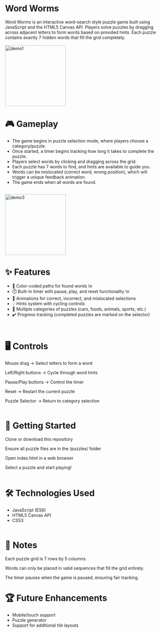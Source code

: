 # Word Worms

Word Worms is an interactive word-search style puzzle game built using JavaScript and the HTML5 Canvas API.
Players solve puzzles by dragging across adjacent letters to form words based on provided hints.
Each puzzle contains exactly 7 hidden words that fill the grid completely.
<br><br>
<img width="200" height="auto" alt="demo1" src="https://github.com/user-attachments/assets/975d1352-3733-4aae-9636-67009abee8a5" />
<br>

# 🎮 Gameplay

- The game begins in puzzle selection mode, where players choose a category/puzzle.
- Once started, a timer begins tracking how long it takes to complete the puzzle.
- Players select words by clicking and dragging across the grid.
- Each puzzle has 7 words to find, and hints are available to guide you.
- Words can be mislocated (correct word, wrong position), which will trigger a unique feedback animation.
- The game ends when all words are found.
<br><br>
<img width="200" height="auto" alt="demo3" src="https://github.com/user-attachments/assets/57ce6031-d516-40cc-a373-91d178320033" />
<br>

# ✨ Features

- 🎨 Color-coded paths for found words \n
- ⏱️ Built-in timer with pause, play, and reset functionality \n
- 🔄 Animations for correct, incorrect, and mislocated selections
- 💡 Hints system with cycling controls
- 📂 Multiple categories of puzzles (cars, foods, animals, sports, etc.)
- ✔️ Progress tracking (completed puzzles are marked on the selector)
<br>


# 🖥️ Controls

Mouse drag → Select letters to form a word

Left/Right buttons → Cycle through word hints

Pause/Play buttons → Control the timer

Reset → Restart the current puzzle

Puzzle Selector → Return to category selection
<br><br>


# 🚀 Getting Started

Clone or download this repository

Ensure all puzzle files are in the /puzzles/ folder

Open index.html in a web browser

Select a puzzle and start playing!
<br><br>


# 🛠️ Technologies Used

- JavaScript (ES6)
- HTML5 Canvas API
- CSS3
<br><br>


# 📌 Notes

Each puzzle grid is 7 rows by 5 columns.

Words can only be placed in valid sequences that fill the grid entirely.

The timer pauses when the game is paused, ensuring fair tracking.


# 🏆 Future Enhancements

- Mobile/touch support
- Puzzle generator
- Support for additional tile layouts

